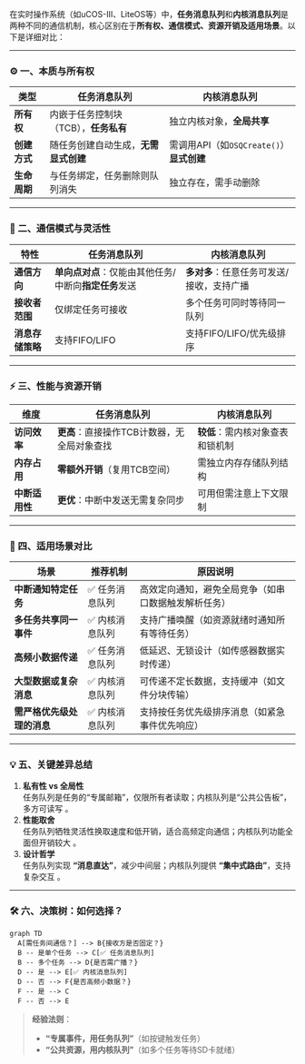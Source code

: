 在实时操作系统（如uCOS-III、LiteOS等）中，**任务消息队列**和**内核消息队列**是两种不同的通信机制，核心区别在于**所有权、通信模式、资源开销及适用场景**。以下是详细对比：

---

### ⚙️ 一、本质与所有权
| **类型**         | **任务消息队列**                          | **内核消息队列**                          |
|------------------|------------------------------------------|------------------------------------------|
| **所有权**       | 内嵌于任务控制块（TCB），**任务私有**  | 独立内核对象，**全局共享**          |
| **创建方式**     | 随任务创建自动生成，**无需显式创建**    | 需调用API（如`OSQCreate()`）**显式创建**  |
| **生命周期**     | 与任务绑定，任务删除则队列消失            | 独立存在，需手动删除                |

---

### 🔄 二、通信模式与灵活性
| **特性**         | **任务消息队列**                          | **内核消息队列**                          |
|------------------|------------------------------------------|------------------------------------------|
| **通信方向**     | **单向点对点**：仅能由其他任务/中断向**指定任务**发送  | **多对多**：任意任务可发送/接收，支持广播  |
| **接收者范围**   | 仅绑定任务可接收                      | 多个任务可同时等待同一队列          |
| **消息存储策略** | 支持FIFO/LIFO                     | 支持FIFO/LIFO/优先级排序               |

---

### ⚡️ 三、性能与资源开销
| **维度**         | **任务消息队列**                          | **内核消息队列**                          |
|------------------|------------------------------------------|------------------------------------------|
| **访问效率**     | **更高**：直接操作TCB计数器，无全局对象查找  | **较低**：需内核对象查表和锁机制    |
| **内存占用**     | **零额外开销**（复用TCB空间）          | 需独立内存存储队列结构            |
| **中断适用性**   | **更优**：中断中发送无需复杂同步    | 可用但需注意上下文限制            |

---

### 🎯 四、适用场景对比
| **场景**                     | **推荐机制**       | **原因说明**                                                                 |
|------------------------------|-------------------|----------------------------------------------------------------------------|
| **中断通知特定任务**         | ✅ 任务消息队列     | 高效定向通知，避免全局竞争（如串口数据触发解析任务）                 |
| **多任务共享同一事件**       | ✅ 内核消息队列     | 支持广播唤醒（如资源就绪时通知所有等待任务）                        |
| **高频小数据传递**           | ✅ 任务消息队列     | 低延迟、无锁设计（如传感器数据实时传递）                            |
| **大型数据或复杂消息**       | ✅ 内核消息队列     | 可传递不定长数据，支持缓冲（如文件分块传输）                        |
| **需严格优先级处理的消息**   | ✅ 内核消息队列     | 支持按任务优先级排序消息（如紧急事件优先响应）                          |

---

### 💡 五、关键差异总结
1. **私有性 vs 全局性**  
   任务队列是任务的“专属邮箱”，仅限所有者读取；内核队列是“公共公告板”，多方可读写 。
2. **性能取舍**  
   任务队列牺牲灵活性换取速度和低开销，适合高频定向通信；内核队列功能全面但开销较大 。
3. **设计哲学**  
   任务队列实现 **“消息直达”**，减少中间层；内核队列提供 **“集中式路由”**，支持复杂交互 。

---

### 🛠️ 六、决策树：如何选择？
```mermaid
graph TD
  A[需任务间通信？] --> B{接收方是否固定？}
  B -- 是单个任务 --> C[✅ 任务消息队列]
  B -- 多个任务 --> D{是否需广播？}
  D -- 是 --> E[✅ 内核消息队列]
  D -- 否 --> F{是否高频小数据？}
  F -- 是 --> C
  F -- 否 --> E
```

> **经验法则**：  
> - **“专属事件，用任务队列”**（如按键触发任务）  
> - **“公共资源，用内核队列”**（如多个任务等待SD卡就绪）